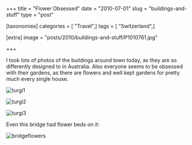 +++
title = "Flower Obsessed"
date = "2010-07-01"
slug = "buildings-and-stuff"
type = "post"

[taxonomies]
categories = [ "Travel",]
tags = [ "Switzerland",]

[extra]
image = "posts/2010/buildings-and-stuff/P1010761.jpg"

+++

I took lots of photos of the buildings around town today, as they are so differently designed to in Australia. Also everyone seems to be obsessed with their gardens, as there are flowers and well kept gardens for pretty much every single house.

![turgi1](P1010761.jpg)

![turgi2](P1010764.jpg)

![turgi3](P1010795.jpg)

Even this bridge had flower beds on it:

![bridgeflowers](bridgeflowers.jpg)